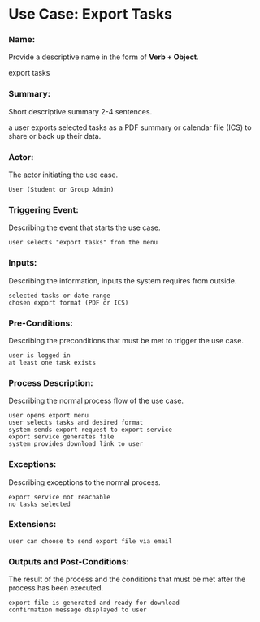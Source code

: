 # Use Case: Export Tasks

### Name: 
Provide a descriptive name in the form of **Verb + Object**.

export tasks

### Summary: 
Short descriptive summary 2-4 sentences.

a user exports selected tasks as a PDF summary or calendar file (ICS) to share or back up their data.

### Actor:
The actor initiating the use case.

    User (Student or Group Admin)

### Triggering Event:
Describing the event that starts the use case.

    user selects "export tasks" from the menu

### Inputs:
Describing the information, inputs the system requires from outside.

    selected tasks or date range
    chosen export format (PDF or ICS)

### Pre-Conditions:
Describing the preconditions that must be met to trigger the use case.

    user is logged in
    at least one task exists

### Process Description:
Describing the normal process flow of the use case.

    user opens export menu
    user selects tasks and desired format
    system sends export request to export service
    export service generates file
    system provides download link to user

### Exceptions:
Describing exceptions to the normal process.

    export service not reachable
    no tasks selected

### Extensions:

    user can choose to send export file via email

### Outputs and Post-Conditions:
The result of the process and the conditions that must be met after the process has been executed.

    export file is generated and ready for download
    confirmation message displayed to user
